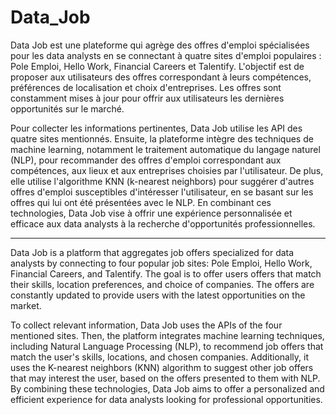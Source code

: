 # Data_Job

Data Job est une plateforme qui agrège des offres d'emploi spécialisées pour les data analysts en se connectant à quatre sites d'emploi populaires : Pole Emploi, Hello Work, Financial Careers et Talentify. L'objectif est de proposer aux utilisateurs des offres correspondant à leurs compétences, préférences de localisation et choix d'entreprises. Les offres sont constamment mises à jour pour offrir aux utilisateurs les dernières opportunités sur le marché.

Pour collecter les informations pertinentes, Data Job utilise les API des quatre sites mentionnés. Ensuite, la plateforme intègre des techniques de machine learning, notamment le traitement automatique du langage naturel (NLP), pour recommander des offres d'emploi correspondant aux compétences, aux lieux et aux entreprises choisies par l'utilisateur. De plus, elle utilise l'algorithme KNN (k-nearest neighbors) pour suggérer d'autres offres d'emploi susceptibles d'intéresser l'utilisateur, en se basant sur les offres qui lui ont été présentées avec le NLP. En combinant ces technologies, Data Job vise à offrir une expérience personnalisée et efficace aux data analysts à la recherche d'opportunités professionnelles.

-----------------------------------------------------------------------------------------------------------------------------------------

Data Job is a platform that aggregates job offers specialized for data analysts by connecting to four popular job sites: Pole Emploi, Hello Work, Financial Careers, and Talentify. The goal is to offer users offers that match their skills, location preferences, and choice of companies. The offers are constantly updated to provide users with the latest opportunities on the market.

To collect relevant information, Data Job uses the APIs of the four mentioned sites. Then, the platform integrates machine learning techniques, including Natural Language Processing (NLP), to recommend job offers that match the user's skills, locations, and chosen companies. Additionally, it uses the K-nearest neighbors (KNN) algorithm to suggest other job offers that may interest the user, based on the offers presented to them with NLP. By combining these technologies, Data Job aims to offer a personalized and efficient experience for data analysts looking for professional opportunities.
